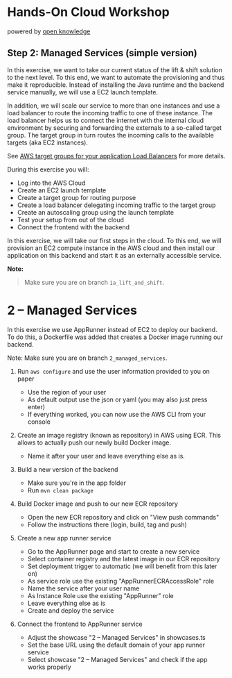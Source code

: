 # Hands-On Cloud Workshop
powered by [open knowledge](https://www.openknowledge.de)

## Step 2: Managed Services (simple version)

In this exercise, we want to take our current status of the lift & shift solution to the next level.
To this end, we want to automate the provisioning and thus make it reproducible. Instead of installing
the Java runtime and the backend service manually, we will use a EC2 launch template.

In addition, we will scale our service to more than one instances and use a load balancer to route the
incoming traffic to one of these instance. The load balancer helps us to connect the internet with the
internal cloud environment by securing and forwarding the externals to a so-called target group. The
target group in turn routes the incoming calls to the available targets (aka EC2 instances).

See [AWS target groups for your application Load Balancers](https://docs.aws.amazon.com/elasticloadbalancing/latest/application/load-balancer-target-groups.html)
for more details.

During this exercise you will:
- Log into the AWS Cloud
- Create an EC2 launch template
- Create a target group for routing purpose
- Create a load balancer delegating incoming traffic to the target group
- Create an autoscaling group using the launch template
- Test your setup from out of the cloud
- Connect the frontend with the backend


In this exercise, we will take our first steps in the cloud. To this end, we will provision
an EC2 compute instance in the AWS cloud and then install our application on this backend and
start it as an externally accessible service.

**Note:**
> Make sure you are on branch `1a_lift_and_shift`.


# 2 – Managed Services

In this exercise we use AppRunner instead of EC2 to deploy our backend. To do this, a Dockerfile was added that creates a Docker image running our backend.

Note: Make sure you are on branch `2_managed_services`.

1. Run `aws configure` and use the user information provided to you on paper

    - Use the region of your user
    - As default output use the json or yaml (you may also just press enter)
    - If everything worked, you can now use the AWS CLI from your console

2. Create an image registry (known as repository) in AWS using ECR. This allows to actually push our newly build Docker image.

    - Name it after your user and leave everything else as is.

3. Build a new version of the backend
    - Make sure you're in the app folder
    - Run `mvn clean package`

4. Build Docker image and push to our new ECR repository

    - Open the new ECR repository and click on "View push commands"
    - Follow the instructions there (login, build, tag and push)

5. Create a new app runner service

    - Go to the AppRunner page and start to create a new service
    - Select container registry and the latest image in our ECR repository
    - Set deployment trigger to automatic (we will benefit from this later on)
    - As service role use the existing "AppRunnerECRAccessRole" role
    - Name the service after your user name
    - As Instance Role use the existing "AppRunner" role
    - Leave everything else as is
    - Create and deploy the service

6. Connect the frontend to AppRunner service

    - Adjust the showcase "2 – Managed Services" in showcases.ts
    - Set the base URL using the default domain of your app runner service
    - Select showcase "2 – Managed Services" and check if the app works properly
